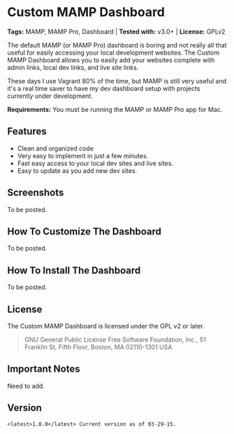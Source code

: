 # Custom MAMP Dashboard

**Tags:** MAMP, MAMP Pro, Dashboard | **Tested with:** v3.0+ | **License:** GPLv2 

The default MAMP (or MAMP Pro) dashboard is boring and not really all that useful for easily accessing your local development websites.
The Custom MAMP Dashboard allows you to easily add your websites complete with admin links, local dev links, and live site links.

These days I use Vagrant 80% of the time, but MAMP is still very useful and it's a real time saver to have my dev dashboard setup with projects currently under development.

**Requirements:** You must be running the MAMP or MAMP Pro app for Mac.

## Features

* Clean and organized code
* Very easy to implement  in just a few minutes.
* Fast easy access to your local dev sites and live sites.
* Easy to update as you add new dev sites.

## Screenshots

To be posted.

## How To Customize The Dashboard

To be posted.

## How To Install The Dashboard

To be posted.

## License

The Custom MAMP Dashboard is licensed under the GPL v2 or later.

> GNU General Public License
Free Software Foundation, Inc., 51 Franklin St, Fifth Floor, Boston, MA  02110-1301  USA

## Important Notes

Need to add.

## Version

	<latest>1.0.0</latest> Current version as of 03-29-15.
